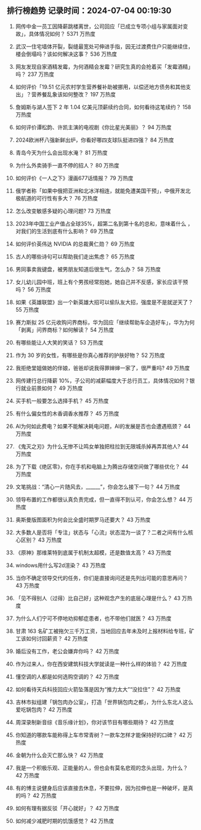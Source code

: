 
## 排行榜趋势 记录时间：2024-07-04 00:19:30
  
  1. 网传中金一员工因降薪跳楼离世，公司回应「已成立专项小组与家属面对变故」，具体情况如何？ 5371 万热度
    
  2. 武汉一住宅墙体开裂，裂缝最宽处可伸进手指，因无过渡费住户只能继续住，楼会倒塌吗？该如何解决这事？ 536 万热度
    
  3. 网友发现自家酒精发霉，为何酒精会发霉？研究生真的会抢着买「发霉酒精」吗？ 237 万热度
    
  4. 如何评价「19.51 亿元农村学生营养餐补助被挪用，以偿还地方债务和其他支出」？营养餐乱象该如何整改？ 197 万热度
    
  5. 詹姆斯与湖人签下 2 年 1.04 亿美元顶薪续约合同，如何看待这笔续约？ 158 万热度
    
  6. 如何评价谭松韵、许凯主演的电视剧《你比星光美丽》？ 94 万热度
    
  7. 2024欧洲杯八强新鲜出炉，你看好哪四支球队挺进四强？ 84 万热度
    
  8. 青岛今天为什么会出现水淹？ 81 万热度
    
  9. 为什么外卖骑手一直不停的招人？ 80 万热度
    
  10. 如何评价《一人之下》漫画677话情报？ 79 万热度
    
  11. 俄学者称「如果中俄把亚洲和北冰洋相连，就能免遭美国干预」，中俄开发北极航道的可行性有多大？ 76 万热度
    
  12. 怎么改变敏感多疑的心理问题? 73 万热度
    
  13. 2023年中国工业产值占全球35%，超第二名到第十名的总和，意味着什么 ，对我们的生活到底有什么影响？ 69 万热度
    
  14. 如何评价英伟达 NVIDIA 的总裁黄仁勋？ 69 万热度
    
  15. 古人的哪些诗句可以帮助我们走出焦虑？ 65 万热度
    
  16. 男同事卖我键盘，被男朋友知道后很生气，怎么办？ 58 万热度
    
  17. 女儿幼儿园中班，班上有个男孩经常抱她，她自己并不反感，家长应该干预吗？ 56 万热度
    
  18. 如果《英雄联盟》出一个新英雄大招可以偷队友大招，强度是不是就逆天了？ 55 万热度
    
  19. 赛力斯拟 25 亿元收购问界商标，华为回应「继续帮助车企造好车」，华为为何「剥离」问界商标？如何解读？ 54 万热度
    
  20. 有哪些能让人大笑的笑话？ 53 万热度
    
  21. 作为 30 岁的女性，有哪些是你真心推荐的护肤好物？ 52 万热度
    
  22. 我拒绝堂姐做她的伴娘，爸爸却说我得罪婶婶一家了，很严重吗? 49 万热度
    
  23. 网传建行总行降薪 10%，子公司的减薪幅度大于总行员工，具体情况如何？银行就业前景如何？ 49 万热度
    
  24. 买手机一般要怎么选择手机？ 45 万热度
    
  25. 有什么偏女性的木香调香水推荐？ 45 万热度
    
  26. AI为何如此费电？如果不能解决耗电问题，AI的发展是否也会遭遇瓶颈？ 44 万热度
    
  27. 《鬼灭之刃》为什么无惨不让鸣女单独把柱拉到无限城杀掉再弄其他人? 44 万热度
    
  28. 为了下载《绝区零》，你在手机和电脑上为腾出存储空间做了哪些优化？ 44 万热度
    
  29. 文笔挑战：“清心一片随风去，______”，你会怎么接下一句？ 44 万热度
    
  30. 领导布置的工作都很认真负责完成，但一直得不到认可，你会怎么想？ 44 万热度
    
  31. 奥斯曼版图面积为何会比全盛时期罗马还要大？ 43 万热度
    
  32. 大多数人是否将「专注」状态与「心流」状态混为一谈了？二者之间有什么核心区别？ 43 万热度
    
  33. 《原神》那维莱特到底属于机制太超模，还是数值太高？ 43 万热度
    
  34. windows用什么写2d渲染？ 43 万热度
    
  35. 当你不确定领导交代的任务，你们是直接询问还是先列出可能的意思再问？ 43 万热度
    
  36. 「见不得别人（过得）比自己好」这种观念产生的底层心理是什么？ 43 万热度
    
  37. 为什么人们宁可不停地劝抑郁症患者，也不带他们就医？ 43 万热度
    
  38. 甘肃 163 名矿工被拖欠三千万工资，当地回应去年未及时上报材料给专班，矿工该如何讨回薪资？ 42 万热度
    
  39. 婚后没有工作，老公会嫌弃你吗？ 42 万热度
    
  40. 作为过来人，你在西安建筑科技大学就读是一种什么样的体验？ 42 万热度
    
  41. 懂空调的人都是如何选购空调的？ 42 万热度
    
  42. 如何看待天兵科技回应火箭坠落是因为“推力太大”“没拉住”？ 42 万热度
    
  43. 吉林市拟组建「锅包肉办公室」，打造「世界锅包肉之都」，为什么东北人这么爱吃锅包肉？ 42 万热度
    
  44. 周深录制新音综《音乐缘计划》，你对该节目有哪些期待？ 42 万热度
    
  45. 你知道的哪款车能称得上车市常青树？一款车怎样才能保持好的口碑？ 42 万热度
    
  46. 金朝为什么会灭亡那么快？ 42 万热度
    
  47. 我是一个积极乐观、正能量的人，但也会有莫名悲观的念头出现，为什么？ 42 万热度
    
  48. 有的博主说健身后应该直接去休息，不要拉伸，因为拉伸也是一种破坏，是真的吗？ 42 万热度
    
  49. 如何有理有据反驳「开心就好」？ 42 万热度
    
  50. 如何减少减肥时期的饥饿感觉？ 42 万热度
    